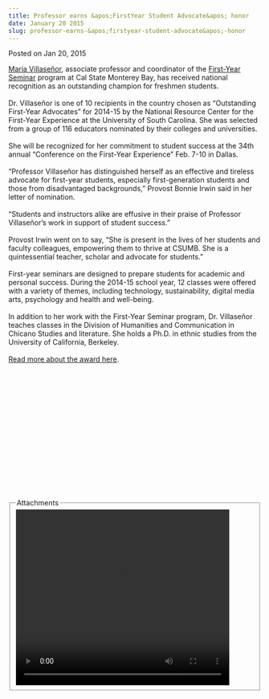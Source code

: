 ```yaml
---
title: Professor earns &apos;FirstYear Student Advocate&apos; honor
date: January 20 2015
slug: professor-earns-&apos;firstyear-student-advocate&apos;-honor
---
```


 



<span class="date">Posted on Jan 20, 2015    </span>
<p><a href="https://hcom.csumb.edu/mar%C3%AD-villase%C3%B1or" rel="nofollow">Maria Villase&#xF1;or</a>, associate professor and
coordinator of the <a href="https://catalog.csumb.edu/undergrad-education/nondegree-programs/first-year-seminar/" rel="nofollow">First-Year Seminar</a> program at Cal State Monterey
Bay, has received national recognition as an outstanding champion
for freshmen students.<br>
<br>
Dr. Villase&#xF1;or is one of 10 recipients in the country chosen as
&#x201C;Outstanding First-Year Advocates&#x201D; for 2014-15 by the National
Resource Center for the First-Year Experience at the University of
South Carolina. She was selected from a group of 116 educators
nominated by their colleges and universities.<br>
<br>
She will be recognized for her commitment to student success at the
34th annual &#x201C;Conference on the First-Year Experience&#x201D; Feb. 7-10 in
Dallas.<br>
<br>
&#x201C;Professor Villase&#xF1;or has distinguished herself as an effective and
tireless advocate for first-year students, especially
first-generation students and those from disadvantaged
backgrounds,&#x201D; Provost Bonnie Irwin said in her letter of
nomination.<br>
<br>
&#x201C;Students and instructors alike are effusive in their praise of
Professor Villase&#xF1;or&#x2019;s work in support of student success.&#x201D;<br>
<br>
Provost Irwin went on to say, &#x201C;She is present in the lives of her
students and faculty colleagues, empowering them to thrive at
CSUMB. She is a quintessential teacher, scholar and advocate for
students.&#x201D;<br>
<br>
First-year seminars are designed to prepare students for academic
and personal success. During the 2014-15 school year, 12 classes
were offered with a variety of themes, including technology,
sustainability, digital media arts, psychology and health and
well-being.<br>
<br>
In addition to her work with the First-Year Seminar program, Dr.
Villase&#xF1;or teaches classes in the Division of Humanities and
Communication in Chicano Studies and literature. She holds a Ph.D.
in ethnic studies from the University of California,
Berkeley.<br>
<br>
<a href="https://www.sc.edu/fye/awards/advocates/index.html" rel="nofollow">Read more about the award here</a>.</br></br></br></br></br></br></br></br></br></br></br></br></br></br></br></br></p>
<fieldset class="fieldgroup group-attachments">
<legend>Attachments</legend>
<div class="field field-type-emvideo field-field-attach-video">
<div class="field-items">
<div class="field-item odd">
<div class="emvideo emvideo-video emvideo-youtube">
<div class="emfield-emvideo emfield-emvideo-youtube">
<div id="emvideo-youtube-flash-wrapper-1">
<!--<object type="application/x-shockwave-flash" height="350" width="425" data="https://www.youtube.com/v/cQsu9Fwtjg8&amp;rel=0&amp;enablejsapi=1&amp;playerapiid=ytplayer&amp;fs=1" id="emvideo-youtube-flash-1">
          <param name="movie" value="https://www.youtube.com/v/cQsu9Fwtjg8&amp;rel=0&amp;enablejsapi=1&amp;playerapiid=ytplayer&amp;fs=1" />
          <param name="allowScriptAccess" value="sameDomain"/>
          <param name="quality" value="best"/>
          <param name="allowFullScreen" value="true"/>
          <param name="bgcolor" value="#FFFFFF"/>
          <param name="scale" value="noScale"/>
          <param name="salign" value="TL"/>
          <param name="FlashVars" value="playerMode=embedded" />
          <param name="wmode" value="transparent" />
        </object>-->
<video controls="" width="425" height="350">
<source src="https://r5---sn-o097zne7.googlevideo.com/videoplayback?initcwndbps=4377500&amp;signature=3773026BFE1A32149BACBD71307DF4685A72F077.78890D133F5ADAB2F682780E0C605B839019A891&amp;ip=198.189.249.65&amp;mt=1422316151&amp;ms=au&amp;fexp=900718,907263,916104,923368,927622,929821,930676,936121,9406392,941004,943917,947225,948124,952302,952605,952901,955301,957103,957105,957201,959701&amp;upn=dXnOYRFarsQ&amp;source=youtube&amp;sparams=dur,id,initcwndbps,ip,ipbits,itag,mm,ms,mv,pl,ratebypass,source,upn,expire&amp;mv=m&amp;id=o-AMDxuxQxMerik0bWkzYngTV8_IXm_kEdW9devysZ9nFz&amp;pl=23&amp;mm=31&amp;ipbits=0&amp;dur=215.481&amp;sver=3&amp;itag=18&amp;ratebypass=yes&amp;key=yt5&amp;expire=1422337772&amp;name=cQsu9Fwtjg8" type="video/mp4"/></video></div>
</div>
</div>
</div>
</div>
</div>
</fieldset>





```
